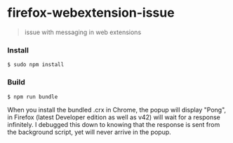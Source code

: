 # firefox-webextension-issue
> issue with messaging in web extensions

### Install

```
$ sudo npm install
```

### Build

```
$ npm run bundle
```

When you install the bundled .crx in Chrome, the popup will display "Pong", in Firefox (latest Developer edition as well as v42) will wait for a response infinitely. I debugged this down to knowing that the response is sent from the background script, yet will never arrive in the popup.
